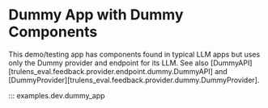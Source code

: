 # Dummy App with Dummy Components

This demo/testing app has components found in typical LLM apps but uses only the
Dummy provider and endpoint for its LLM. See also
[DummyAPI][trulens_eval.feedback.provider.endpoint.dummy.DummyAPI] and
[DummyProvider][trulens_eval.feedback.provider.dummy.DummyProvider].

::: examples.dev.dummy_app
